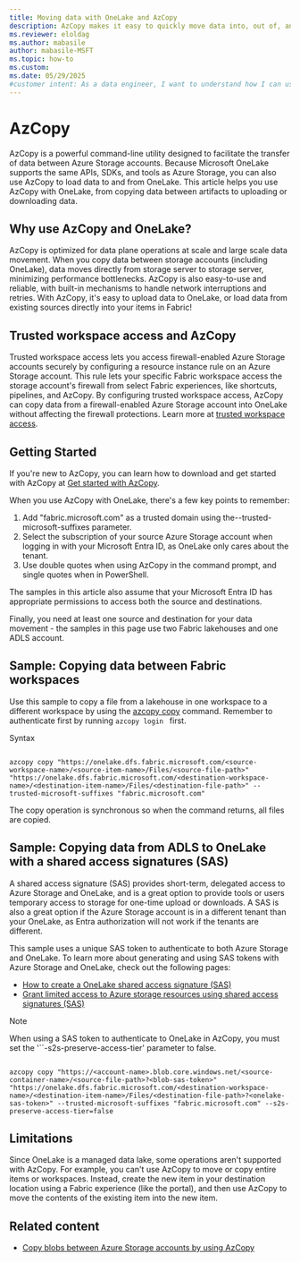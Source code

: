 ```yaml
---
title: Moving data with OneLake and AzCopy
description: AzCopy makes it easy to quickly move data into, out of, and around OneLake.
ms.reviewer: eloldag
ms.author: mabasile
author: mabasile-MSFT
ms.topic: how-to
ms.custom:
ms.date: 05/29/2025
#customer intent: As a data engineer, I want to understand how I can use AzCopy to copy data in or out of OneLake easily and with the best performance, from a variety of sources.
---
```


# AzCopy

AzCopy is a powerful command-line utility designed to facilitate the transfer of data between Azure Storage accounts. Because Microsoft OneLake supports the same APIs, SDKs, and tools as Azure Storage, you can also use AzCopy to load data to and from OneLake. This article helps you use AzCopy with OneLake, from copying data between artifacts to uploading or downloading data.  

## Why use AzCopy and OneLake?

AzCopy is optimized for data plane operations at scale and large scale data movement. When you copy data between storage accounts (including OneLake), data moves directly from storage server to storage server, minimizing performance bottlenecks. AzCopy is also easy-to-use and reliable, with built-in mechanisms to handle network interruptions and retries. With AzCopy, it's easy to upload data to OneLake, or load data from existing sources directly into your items in Fabric!  

## Trusted workspace access and AzCopy

Trusted workspace access lets you access firewall-enabled Azure Storage accounts securely by configuring a resource instance rule on an Azure Storage account.  This rule lets your specific Fabric workspace access the storage account's firewall from select Fabric experiences, like shortcuts, pipelines, and AzCopy.  By configuring trusted workspace access, AzCopy can copy data from a firewall-enabled Azure Storage account into OneLake without affecting the firewall protections.  Learn more at [trusted workspace access](/fabric/security/security-trusted-workspace-access).  

## Getting Started

If you're new to AzCopy, you can learn how to download and get started with AzCopy at [Get started with AzCopy](/azure/storage/common/storage-use-azcopy-v10).

When you use AzCopy with OneLake, there's a few key points to remember:

1. Add "fabric.microsoft.com" as a trusted domain using the--trusted-microsoft-suffixes parameter.  
2. Select the subscription of your source Azure Storage account when logging in with your Microsoft Entra ID, as OneLake only cares about the tenant.  
3. Use double quotes when using AzCopy in the command prompt, and single quotes when in PowerShell.  

The samples in this article also assume that your Microsoft Entra ID has appropriate permissions to access both the source and destinations.  

Finally, you need at least one source and destination for your data movement - the samples in this page use two Fabric lakehouses and one ADLS account.  

## Sample: Copying data between Fabric workspaces

Use this sample to copy a file from a lakehouse in one workspace to a different workspace by using the [azcopy copy](https://github.com/Azure/azure-storage-azcopy/wiki/azcopy_copy) command. Remember to authenticate first by running `azcopy login ` first.

Syntax

```azcopy

azcopy copy "https://onelake.dfs.fabric.microsoft.com/<source-workspace-name>/<source-item-name>/Files/<source-file-path>" "https://onelake.dfs.fabric.microsoft.com/<destination-workspace-name>/<destination-item-name>/Files/<destination-file-path>" --trusted-microsoft-suffixes "fabric.microsoft.com" 

```

The copy operation is synchronous so when the command returns, all files are copied.  

## Sample: Copying data from ADLS to OneLake with a shared access signatures (SAS)

A shared access signature (SAS) provides short-term, delegated access to Azure Storage and OneLake, and is a great option to provide tools or users temporary access to storage for one-time upload or downloads. A SAS is also a great option if the Azure Storage account is in a different tenant than your OneLake, as Entra authorization will not work if the tenants are different.  

This sample uses a unique SAS token to authenticate to both Azure Storage and OneLake. To learn more about generating and using SAS tokens with Azure Storage and OneLake, check out the following pages:
* [How to create a OneLake shared access signature (SAS)](how-to-create-a-onelake-shared-access-signature.md)
* [Grant limited access to Azure storage resources using shared access signatures (SAS)](/azure/storage/common/storage-sas-overview)

> [!Note]
> When using a SAS token to authenticate to OneLake in AzCopy, you must set the '``-s2s-preserve-access-tier' parameter to false.
  
```azcopy copy

azcopy copy "https://<account-name>.blob.core.windows.net/<source-container-name>/<source-file-path>?<blob-sas-token>" "https://onelake.dfs.fabric.microsoft.com/<destination-workspace-name>/<destination-item-name>/Files/<destination-file-path>?<onelake-sas-token>" --trusted-microsoft-suffixes "fabric.microsoft.com" --s2s-preserve-access-tier=false

```

## Limitations

Since OneLake is a managed data lake, some operations aren't supported with AzCopy. For example, you can't use AzCopy to move or copy entire items or workspaces. Instead, create the new item in your destination location using a Fabric experience (like the portal), and then use AzCopy to move the contents of the existing item into the new item.  

## Related content

* [Copy blobs between Azure Storage accounts by using AzCopy](/azure/storage/common/storage-use-azcopy-blobs-copy)
